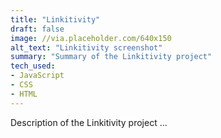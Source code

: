 ```yaml
---
title: "Linkitivity"
draft: false
image: //via.placeholder.com/640x150
alt_text: "Linkitivity screenshot"
summary: "Summary of the Linkitivity project"
tech_used:
- JavaScript
- CSS
- HTML
---
```



Description of the Linkitivity project ...
